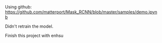 Using github: https://github.com/matterport/Mask_RCNN/blob/master/samples/demo.ipynb

Didn't retrain the model.

Finish this project with enhsu
